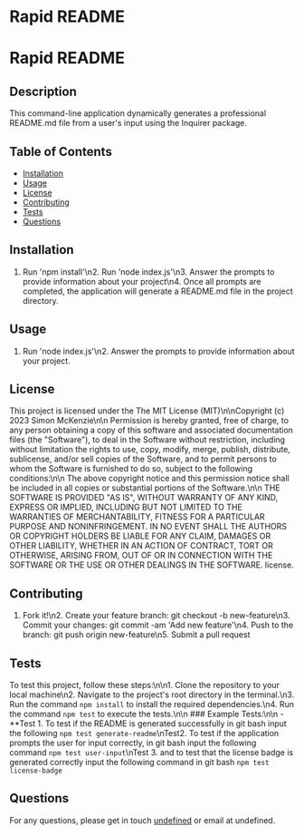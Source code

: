 # Rapid README
  # Rapid README

  ## Description
  This command-line application dynamically generates a professional README.md file from a user's input using the Inquirer package.

  ## Table of Contents
  - [Installation](#installation)
  - [Usage](#usage)
  - [License](#license)
  - [Contributing](#contributing)
  - [Tests](#tests)
  - [Questions](#questions)

  ## Installation
  1. Run 'npm install'\n2. Run 'node index.js'\n3. Answer the prompts to provide information about your project\n4. Once all prompts are completed, the application will generate a README.md file in the project directory.

  ## Usage
  1. Run 'node index.js'\n2. Answer the prompts to provide information about your project.

  ## License
  This project is licensed under the The MIT License (MIT)\n\nCopyright (c) 2023 Simon McKenzie\n\n Permission is hereby granted, free of charge, to any person obtaining a copy of this software and associated documentation files (the "Software"), to deal in the Software without restriction, including without limitation the rights to use, copy, modify, merge, publish, distribute, sublicense, and/or sell copies of the Software, and to permit persons to whom the Software is furnished to do so, subject to the following conditions:\n\n The above copyright notice and this permission notice shall be included in all copies or substantial portions of the Software.\n\n THE SOFTWARE IS PROVIDED "AS IS", WITHOUT WARRANTY OF ANY KIND, EXPRESS OR IMPLIED, INCLUDING BUT NOT LIMITED TO THE WARRANTIES OF MERCHANTABILITY, FITNESS FOR A PARTICULAR PURPOSE AND NONINFRINGEMENT. IN NO EVENT SHALL THE AUTHORS OR COPYRIGHT HOLDERS BE LIABLE FOR ANY CLAIM, DAMAGES OR OTHER LIABILITY, WHETHER IN AN ACTION OF CONTRACT, TORT OR OTHERWISE, ARISING FROM, OUT OF OR IN CONNECTION WITH THE SOFTWARE OR THE USE OR OTHER DEALINGS IN THE SOFTWARE. license.

  ## Contributing 
  1. Fork it!\n2. Create your feature branch: git checkout -b new-feature\n3. Commit your changes: git commit -am 'Add new feature'\n4. Push to the branch: git push origin new-feature\n5. Submit a pull request

  ## Tests
  To test this project, follow these steps:\n\n1. Clone the repository to your local machine\n2. Navigate to the project's root directory in the terminal.\n3. Run the command `npm install` to install the required dependencies.\n4. Run the command `npm test` to execute the tests.\n\n ### Example Tests:\n\n -**Test 1. To test if the README is generated successfully in git bash input the following `npm test generate-readme`\nTest2. To test if the application prompts the user for input correctly, in git bash input the following command `npm test user-input`\nTest 3. and to test that the license badge is generated correctly input the following command in git bash `npm test license-badge`

  ## Questions
  For any questions, please get in touch [undefined](https://github.com/undefined) or email at undefined.
